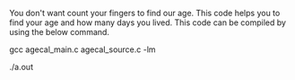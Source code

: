 You don't want count your fingers to find our age. This code helps you to find your age and how many days you lived.
This code can be compiled by using the below command.

gcc agecal_main.c agecal_source.c -lm

./a.out

